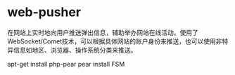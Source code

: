 web-pusher
==========

在网站上实时地向用户推送弹出信息，辅助举办网站在线活动。使用了WebSocket/Comet技术，可以根据具体网站的账户身份来推送，也可以使用非特异信息如地区、浏览器、操作系统分类来推送。


apt-get install php-pear 
pear install FSM
